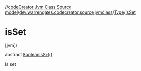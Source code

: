 //[codeCreator Jvm Class Source model](../../../index.md)/[dev.warrengates.codecreator.source.jvmclass](../index.md)/[Type](index.md)/[isSet](is-set.md)

# isSet

[jvm]\

abstract [Boolean](https://docs.oracle.com/javase/8/docs/api/java/lang/Boolean.html)[isSet](is-set.md)()

Is set
